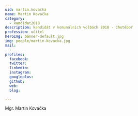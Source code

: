 ```yaml
---
uid: martin.kovacka
name: Martin Kovačka
category:
  - kandidat2018
description: kandidát v komunálních volbách 2018 - Chotěboř
profession: učitel
heroImg: banner-default.jpg
img: people/martin-kovacka.jpg
mail:
  -
profiles:
  facebook:
  twitter:
  linkedin:
  instagram:
  googleplus:
  github:
  web:
  blog:

---
```


Mgr. Martin Kovačka
